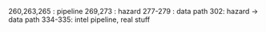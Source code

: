 
260,263,265 : pipeline
269,273 : hazard
277-279 : data path
302: hazard -> data path
334-335: intel pipeline, real stuff

